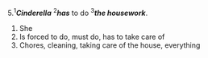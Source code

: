 5.<sup>1</sup>***Cinderella*** <sup>2</sup>***has*** to do <sup>3</sup>***the housework***.

1. She
2. Is forced to do, must do, has to take care of
3. Chores, cleaning, taking care of the house, everything
